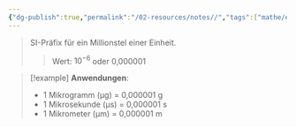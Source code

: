 ```yaml
---
{"dg-publish":true,"permalink":"/02-resources/notes//","tags":["mathe/einheiten","physik/präfixe"],"noteIcon":"","updated":"2025-10-29T12:59:01.102+01:00"}
---
```


>SI-Präfix für ein Millionstel einer Einheit.
>>Wert: $10^{-6}$ oder 0,000001

>[!example]
>**Anwendungen**:
>- 1 Mikrogramm (µg) = 0,000001 g
>- 1 Mikrosekunde (µs) = 0,000001 s
>- 1 Mikrometer (µm) = 0,000001 m
